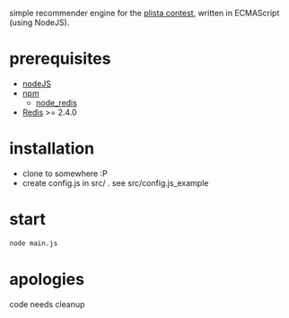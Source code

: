 simple recommender engine for the [plista contest](http://contest.plista.com), written in ECMAScript (using NodeJS).

# prerequisites

* [nodeJS](http://nodejs.org)
* [npm](https://github.com/isaacs/npm)
    * [node_redis](https://github.com/mranney/node_redis)
* [Redis](http://redis.io/) >= 2.4.0

# installation

* clone to somewhere :P
* create config.js in src/ . see src/config.js_example

# start

```bash
node main.js
```

# apologies

code needs cleanup